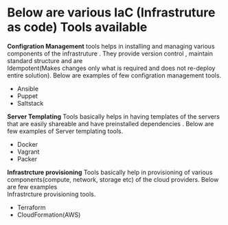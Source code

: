 # Below are various IaC (Infrastruture as code) Tools available 

**Configration Management**  tools helps in installing and managing various components of the infrastruture . They provide version control , maintain standard structure and are <br>
Idempotent(Makes changes only what is required and does not re-deploy entire solution). Below are examples of few configration management tools.

* Ansible 
* Puppet
* Saltstack 


**Server Templating** Tools basically helps in having templates of the servers that are easily shareable and have preinstalled dependencies . Below are few examples of
Server templating tools.

* Docker 
* Vagrant 
* Packer 

**Infrastrcture provisioning** Tools basically help in provisioning of various components(compute, network, storage etc) of the cloud providers. Below are few examples <br>
Infrastrcture provisioning tools.

* Terraform 
* CloudFormation(AWS)

